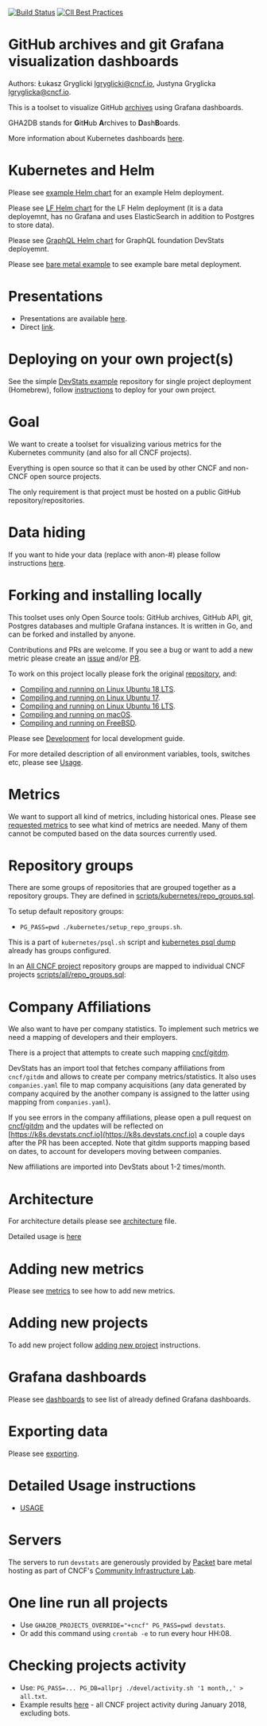[![Build Status](https://travis-ci.org/cncf/devstats.svg?branch=master)](https://travis-ci.org/cncf/devstats)
[![CII Best Practices](https://bestpractices.coreinfrastructure.org/projects/1357/badge)](https://bestpractices.coreinfrastructure.org/projects/1357)

# GitHub archives and git Grafana visualization dashboards

Authors: Łukasz Gryglicki <lgryglicki@cncf.io>, Justyna Gryglicka <lgryglicka@cncf.io>.

This is a toolset to visualize GitHub [archives](https://www.gharchive.org) using Grafana dashboards.

GHA2DB stands for **G**it**H**ub **A**rchives to **D**ash**B**oards.

More information about Kubernetes dashboards [here](https://github.com/cncf/devstats/blob/master/README_K8s.md).


# Kubernetes and Helm

Please see [example Helm chart](https://github.com/cncf/devstats/tree/master/devstats-helm-example) for an example Helm deployment.

Please see [LF Helm chart](https://github.com/cncf/devstats/tree/master/devstats-helm-lf) for the LF Helm deployment (it is a data deployemnt, has no Grafana and uses ElasticSearch in addition to Postgres to store data).

Please see [GraphQL Helm chart](https://github.com/cncf/devstats/tree/master/devstats-helm-graphql) for GraphQL foundation DevStats deployemnt.

Please see [bare metal example](https://github.com/cncf/devstats-example) to see example bare metal deployment.


# Presentations

- Presentations are available [here](https://github.com/cncf/devstats/blob/master/docs/presentation).
- Direct [link](https://docs.google.com/presentation/d/1v5zuSFQkwcthWXgS2p9vs9x5e4fnavMR8HdykS7aWYA/edit?usp=sharing).

# Deploying on your own project(s)

See the simple [DevStats example](https://github.com/cncf/devstats-example) repository for single project deployment (Homebrew), follow [instructions](https://github.com/cncf/devstats-example/blob/master/SETUP_OTHER_PROJECT.md) to deploy for your own project.

# Goal

We want to create a toolset for visualizing various metrics for the Kubernetes community (and also for all CNCF projects).

Everything is open source so that it can be used by other CNCF and non-CNCF open source projects.

The only requirement is that project must be hosted on a public GitHub repository/repositories.

# Data hiding

If you want to hide your data (replace with anon-#) please follow instructions [here](https://github.com/cncf/devstats/blob/master/HIDE_DATA.md).

# Forking and installing locally

This toolset uses only Open Source tools: GitHub archives, GitHub API, git, Postgres databases and multiple Grafana instances.
It is written in Go, and can be forked and installed by anyone.

Contributions and PRs are welcome.
If you see a bug or want to add a new metric please create an [issue](https://github.com/cncf/devstats/issues) and/or [PR](https://github.com/cncf/devstats/pulls).

To work on this project locally please fork the original [repository](https://github.com/cncf/devstats), and:
- [Compiling and running on Linux Ubuntu 18 LTS](./INSTALL_UBUNTU18.md).
- [Compiling and running on Linux Ubuntu 17](./INSTALL_UBUNTU17.md).
- [Compiling and running on Linux Ubuntu 16 LTS](./INSTALL_UBUNTU16.md).
- [Compiling and running on macOS](./INSTALL_MAC.md).
- [Compiling and running on FreeBSD](./INSTALL_FREEBSD.md).

Please see [Development](https://github.com/cncf/devstats/blob/master/DEVELOPMENT.md) for local development guide.

For more detailed description of all environment variables, tools, switches etc, please see [Usage](https://github.com/cncf/devstats/blob/master/USAGE.md).

# Metrics

We want to support all kind of metrics, including historical ones.
Please see [requested metrics](https://docs.google.com/document/d/1o5ncrY6lVX3qSNJGWtJXx2aAC2MEqSjnML4VJDrNpmE/edit?usp=sharing) to see what kind of metrics are needed.
Many of them cannot be computed based on the data sources currently used.

# Repository groups

There are some groups of repositories that are grouped together as a repository groups.
They are defined in [scripts/kubernetes/repo_groups.sql](https://github.com/cncf/devstats/blob/master/scripts/kubernetes/repo_groups.sql).

To setup default repository groups:
- `PG_PASS=pwd ./kubernetes/setup_repo_groups.sh`.

This is a part of `kubernetes/psql.sh` script and [kubernetes psql dump](https://devstats.cncf.io/gha.sql.xz) already has groups configured.

In an [All CNCF project](https://all.teststats.cncf.io) repository groups are mapped to individual CNCF projects [scripts/all/repo_groups.sql](https://github.com/cncf/devstats/blob/master/scripts/all/repo_groups.sql):

# Company Affiliations

We also want to have per company statistics. To implement such metrics we need a mapping of developers and their employers.

There is a project that attempts to create such mapping [cncf/gitdm](https://github.com/cncf/gitdm).

DevStats has an import tool that fetches company affiliations from `cncf/gitdm` and allows to create per company metrics/statistics. It also uses `companies.yaml` file to map company acquisitions (any data generated by company acquired by the another company is assigned to the latter using mapping from `companies.yaml`).

If you see errors in the company affiliations, please open a pull request on [cncf/gitdm](https://github.com/cncf/gitdm) and the updates will be reflected on [https://k8s.devstats.cncf.io](https://k8s.devstats.cncf.io) a couple days after the PR has been accepted. Note that gitdm supports mapping based on dates, to account for developers moving between companies.

New affiliations are imported into DevStats about 1-2 times/month.

# Architecture

For architecture details please see [architecture](https://github.com/cncf/devstats/blob/master/ARCHITECTURE.md) file.

Detailed usage is [here](https://github.com/cncf/devstats/blob/master/USAGE.md)

# Adding new metrics

Please see [metrics](https://github.com/cncf/devstats/blob/master/METRICS.md) to see how to add new metrics.

# Adding new projects

To add new project follow [adding new project](https://github.com/cncf/devstats/blob/master/ADDING_NEW_PROJECT.md) instructions.

# Grafana dashboards

Please see [dashboards](https://github.com/cncf/devstats/blob/master/DASHBOARDS.md) to see list of already defined Grafana dashboards.

# Exporting data

Please see [exporting](https://github.com/cncf/devstats/blob/master/EXPORT.md).

# Detailed Usage instructions

- [USAGE](https://github.com/cncf/devstats/blob/master/USAGE.md)

# Servers

The servers to run `devstats` are generously provided by [Packet](https://www.packet.net/) bare metal hosting as part of CNCF's [Community Infrastructure Lab](https://github.com/cncf/cluster).

# One line run all projects

- Use `GHA2DB_PROJECTS_OVERRIDE="+cncf" PG_PASS=pwd devstats`.
- Or add this command using `crontab -e` to run every hour HH:08.

# Checking projects activity

- Use: `PG_PASS=... PG_DB=allprj ./devel/activity.sh '1 month,,' > all.txt`.
- Example results [here](https://teststats.cncf.io/all.txt) - all CNCF project activity during January 2018, excluding bots.
